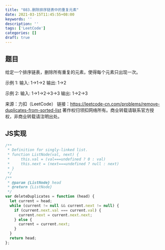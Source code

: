 ```yaml
---
title: "083.删除排序链表中的重复元素"
date: 2021-03-15T11:45:55+08:00
keywords: ''
description: ''
tags: ['LeetCode']
categories: []
draft: true
---
```


## 题目 

给定一个排序链表，删除所有重复的元素，使得每个元素只出现一次。

示例 1:
输入: 1->1->2
输出: 1->2

示例 2:
输入: 1->1->2->3->3
输出: 1->2->3

来源：力扣（LeetCode）
链接：https://leetcode-cn.com/problems/remove-duplicates-from-sorted-list
著作权归领扣网络所有。商业转载请联系官方授权，非商业转载请注明出处。


## JS实现

```javascript
/**
 * Definition for singly-linked list.
 * function ListNode(val, next) {
 *     this.val = (val===undefined ? 0 : val)
 *     this.next = (next===undefined ? null : next)
 * }
 */
/**
 * @param {ListNode} head
 * @return {ListNode}
 */
var deleteDuplicates = function (head) {
  let current = head;
  while (current != null && current.next != null) {
    if (current.next.val === current.val) {
      current.next = current.next.next;
    } else {
      current = current.next;
    }
  }
  return head;
};
```
